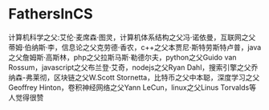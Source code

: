 # FathersInCS
计算机科学之父:艾伦·麦席森·图灵，计算机体系结构之父冯·诺依曼，互联网之父蒂姆·伯纳斯·李，信息论之父克劳德·香农，c++之父本贾尼·斯特劳斯特卢普，java之父詹姆斯·高斯林，php之父拉斯马斯·勒德尔夫，python之父Guido van Rossum，javascript之父布兰登·艾奇，nodejs之父Ryan Dahl，搜索引擎之父乔纳森-弗莱彻，区块链之父W.Scott Stornetta，比特币之父中本聪，深度学习之父Geoffrey Hinton，卷积神经网络之父Yann LeCun，linux之父Linus Torvalds等人觉得很赞
